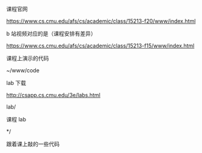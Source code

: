 课程官网

https://www.cs.cmu.edu/afs/cs/academic/class/15213-f20/www/index.html



b 站视频对应的是（课程安排有差异）

https://www.cs.cmu.edu/afs/cs/academic/class/15213-f15/www/index.html



课程上演示的代码

~/www/code



lab 下载

http://csapp.cs.cmu.edu/3e/labs.html





lab/

课程 lab

\*/

跟着课上敲的一些代码
